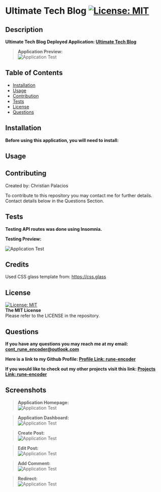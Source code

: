 # Ultimate Tech Blog [![License: MIT](https://img.shields.io/badge/License-MIT-yellow.svg)](https://opensource.org/licenses/MIT) 

 ## Description
 
  **Ultimate Tech Blog Deployed Application: [Ultimate Tech Blog]()** 
  
>**Application Preview:**  
![Application Test](./public/assets/screenshots/preview.gif) 
 
 ## Table of Contents
 
 - [Installation](#installation)
 - [Usage](#usage)
 - [Contribution](#contribution)
 - [Tests](#tests)
 - [License](#license)
 - [Questions](#Questions)

 ## Installation
 
 **Before using this application, you will need to install:**  

 
 ## Usage
 
 ## Contributing
 
 Created by: Christian Palacios
 
 To contribute to this repository you may contact me for further details.  
 Contact details below in the Questions Section.
 
 ## Tests
 
**Testing API routes was done using Insomnia.**  

**Testing Preview:**  

![Application Test](./assets/screenshots/E-Commerce-Screenshot.gif) 

 ## Credits

 Used CSS glass template from: https://css.glass
 
 ## License

 [![License: MIT](https://img.shields.io/badge/License-MIT-yellow.svg)](https://opensource.org/licenses/MIT)  
 **The MIT License**  
 Please refer to the LICENSE in the repository.

 ## Questions
 
 **If you have any questions you may reach me at my email: [cont_rune_encoder@outlook.com](mailto:cont_rune_encoder@outlook.com)**  

 **Here is a link to my Github Profile: [Profile Link: rune-encoder](https://github.com/rune-encoder)**  

 **If you would like to check out my other projects visit this link: [Projects Link: rune-encoder](https://github.com/rune-encoder?tab=repositories)**

  ## Screenshots
 
>**Application Homepage:**  
![Application Test](./public/assets/screenshots/homepage.png) 

>**Application Dashboard:**  
![Application Test](./public/assets/screenshots/dashboard.png)

>**Create Post:**  
![Application Test](./public/assets/screenshots/createpost.png) 

>**Edit Post:**  
![Application Test](./public/assets/screenshots/editpost.png) 

>**Add Comment:**  
![Application Test](./public/assets/screenshots/addcomment.png) 

>**Redirect:**  
![Application Test](./public/assets/screenshots/redirect.png) 
